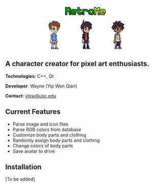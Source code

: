 <div align="center">
    <img src="img/title_1.png"></img>
    <br>
    <img src="img/readme/avatar_1.png"></img><img src="img/readme/avatar_2.png"></img><img src="img/readme/avatar_3.png"></img>
</div>

## A character creator for pixel art enthusiasts.

**Technologies**: C++, Qt

**Developer**: Wayne (Yip Wen Qian)

**Contact**: yipw@usc.edu

## Current Features

- Parse image and icon files
- Parse RGB colors from database
- Customize body parts and clothing
- Randomly assign body parts and clothing
- Change colors of body parts
- Save avatar to drive

## Installation

[To be added]
